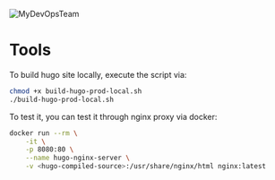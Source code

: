 ![MyDevOpsTeam](https://mydevopsteam.io/wp-content/uploads/2022/05/MyDevOpsTeam-Logo.png)

# Tools

To build hugo site locally, execute the script via:

```bash
chmod +x build-hugo-prod-local.sh
./build-hugo-prod-local.sh
```

To test it, you can test it through nginx proxy via docker:

```bash
docker run --rm \
    -it \
    -p 8080:80 \
    --name hugo-nginx-server \
    -v <hugo-compiled-source>:/usr/share/nginx/html nginx:latest
```
